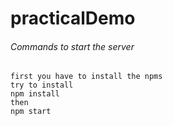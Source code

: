 # practicalDemo


###### Commands to start the server
	first you have to install the npms
    try to install
    npm install
    then 
    npm start